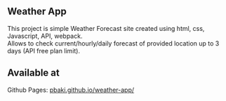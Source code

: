 ## Weather App
This project is simple Weather Forecast site created using html, css, Javascript, API, webpack.
<br>
Allows to check current/hourly/daily forecast of provided location up to 3 days (API free plan limit).

## Available at
Github Pages: [pbaki.github.io/weather-app/](https://pbaki.github.io/weather-app/)
